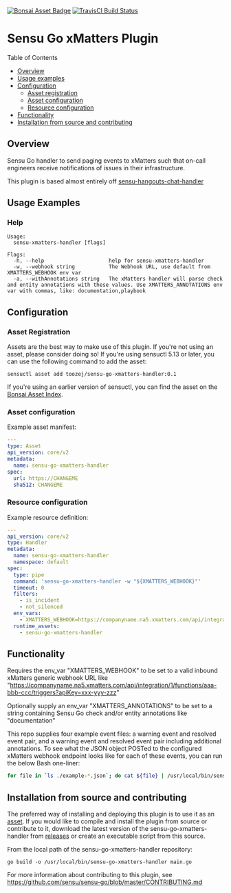 
[![Bonsai Asset Badge](https://img.shields.io/badge/sensu-go-xmatters-handler-Download%20Me-brightgreen.svg?colorB=89C967&logo=sensu)](https://bonsai.sensu.io/assets/toozej/sensu-go-xmatters-handler) [![TravisCI Build Status](https://travis-ci.org/toozej/sensu-go-xmatters-handler.svg?branch=master)
](https://travis-ci.org/toozej/sensu-go-xmatters-handler)

# Sensu Go xMatters Plugin

Table of Contents

- [Overview](#overview)
- [Usage examples](#usage-examples)
- [Configuration](#configuration)
  - [Asset registration](#asset-registration)
  - [Asset configuration](#asset-configuration)
  - [Resource configuration](#resource-configuration)
- [Functionality](#functionality)
- [Installation from source and contributing](#installation-from-source-and-contributing)

## Overview
Sensu Go handler to send paging events to xMatters such that on-call engineers receive notifications of issues in their infrastructure. 

This plugin is based almost entirely off [sensu-hangouts-chat-handler](https://github.com/betorvs/sensu-hangouts-chat-handler)

## Usage Examples
### Help

```
Usage:
  sensu-xmatters-handler [flags]

Flags:
  -h, --help                     help for sensu-xmatters-handler
  -w, --webhook string           The Webhook URL, use default from XMATTERS_WEBHOOK env var
  -a, --withAnnotations string   The xMatters handler will parse check and entity annotations with these values. Use XMATTERS_ANNOTATIONS env var with commas, like: documentation,playbook
```

## Configuration

### Asset Registration

Assets are the best way to make use of this plugin. If you're not using an asset, please consider doing so! If you're using sensuctl 5.13 or later, you can use the following command to add the asset: 

`sensuctl asset add toozej/sensu-go-xmatters-handler:0.1`

If you're using an earlier version of sensuctl, you can find the asset on the [Bonsai Asset Index](https://bonsai.sensu.io/assets/toozej/sensu-go-xmatters-handler).

### Asset configuration

Example asset manifest:

```yml
---
type: Asset
api_version: core/v2
metadata:
  name: sensu-go-xmatters-handler
spec:
  url: https://CHANGEME
  sha512: CHANGEME
```

### Resource configuration

Example resource definition:

```yml
---
api_version: core/v2
type: Handler
metadata:
  name: sensu-go-xmatters-handler
  namespace: default
spec:
  type: pipe
  command: 'sensu-go-xmatters-handler -w "${XMATTERS_WEBHOOK}"'
  timeout: 0
  filters:
    - is_incident
    - not_silenced
  env_vars:
    - XMATTERS_WEBHOOK=https://companyname.na5.xmatters.com/api/integration/1/functions/aaa-bbb-ccc/triggers?apiKey=xxx-yyy-zzz
  runtime_assets:
    - sensu-go-xmatters-handler
```

## Functionality

Requires the env_var "XMATTERS_WEBHOOK" to be set to a valid inbound xMatters generic webhook URL like "https://companyname.na5.xmatters.com/api/integration/1/functions/aaa-bbb-ccc/triggers?apiKey=xxx-yyy-zzz"

Optionally supply an env_var "XMATTERS_ANNOTATIONS" to be set to a string containing Sensu Go check and/or entity annotations like "documentation"

This repo supplies four example event files: a warning event and resolved event pair, and a warning event and resolved event pair including additional annotations. To see what the JSON object POSTed to the configured xMatters webhook endpoint looks like for each of these events, you can run the below Bash one-liner:

```bash
for file in `ls ./example-*.json`; do cat ${file} | /usr/local/bin/sensu-go-xmatters-handler -w https://example.com -d; done
```


## Installation from source and contributing

The preferred way of installing and deploying this plugin is to use it as an [asset][2]. If you would like to compile and install the plugin from source or contribute to it, download the latest version of the sensu-go-xmatters-handler from [releases][1] or create an executable script from this source.

From the local path of the sensu-go-xmatters-handler repository:

```
go build -o /usr/local/bin/sensu-go-xmatters-handler main.go
```

For more information about contributing to this plugin, see https://github.com/sensu/sensu-go/blob/master/CONTRIBUTING.md

[1]: https://github.com/toozej/sensu-go-xmatters-handler/releases
[2]: #asset-registration
